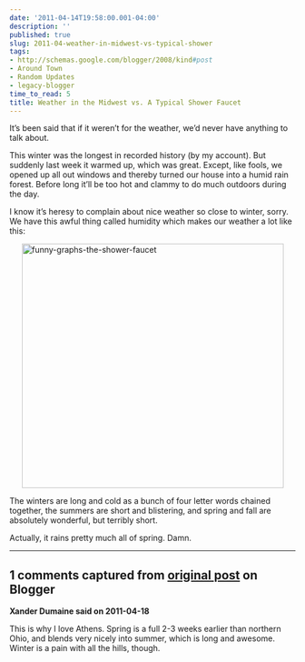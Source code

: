 ```yaml
---
date: '2011-04-14T19:58:00.001-04:00'
description: ''
published: true
slug: 2011-04-weather-in-midwest-vs-typical-shower
tags:
- http://schemas.google.com/blogger/2008/kind#post
- Around Town
- Random Updates
- legacy-blogger
time_to_read: 5
title: Weather in the Midwest vs. A Typical Shower Faucet
---
```


<p>It’s been said that if it weren’t for the weather, we’d never have anything to talk about.</p>  <p>This winter was the longest in recorded history (by my account). But suddenly last week it warmed up, which was great. Except, like fools, we opened up all out windows and thereby turned our house into a humid rain forest. Before long it’ll be too hot and clammy to do much outdoors during the day. </p>  <p>I know it’s heresy to complain about nice weather so close to winter, sorry. We have this awful thing called humidity which makes our weather a lot like this:</p>  <p><a href="http://graphjam.memebase.com/2011/02/22/funny-graphs-lukewarm-i-am-your-water/"><img alt="funny-graphs-the-shower-faucet" height="430" src="http://lh5.ggpht.com/_IKD9WtY5kxU/TaeKHBxVZ_I/AAAAAAAABgM/GVgWJfNBcOs/funny-graphs-the-shower-faucet%5B7%5D.png?imgmax=800" style="margin: 3px auto; display: block; float: none;" title="funny-graphs-the-shower-faucet" width="461" /></a></p>  <p>The winters are long and cold as a bunch of four letter words chained together, the summers are short and blistering, and spring and fall are absolutely wonderful, but terribly short. </p>  <p>Actually, it rains pretty much all of spring. Damn.</p>

---

## 1 comments captured from [original post](https://blog.wassupy.com/2011/04/weather-in-midwest-vs-typical-shower.html) on Blogger

**Xander Dumaine said on 2011-04-18**

This is why I love Athens. Spring is a full 2-3 weeks earlier than northern Ohio, and blends very nicely into summer, which is long and awesome. Winter is a pain with all the hills, though.


